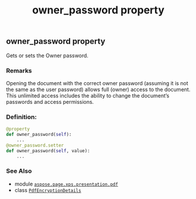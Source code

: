 ﻿---
title: owner_password property
second_title: Aspose.Page for Python via .NET API References
description: 
type: docs
weight: 40
url: /python-net/aspose.page.xps.presentation.pdf/pdfencryptiondetails/owner_password/
is_root: false
---

## owner_password property


Gets or sets the Owner password.

### Remarks 


Opening the document with the correct owner password (assuming it is not the
same as the user password) allows full (owner) access to the document. This
unlimited access includes the ability to change the document’s passwords and
access permissions.
### Definition:
```python
@property
def owner_password(self):
    ...
@owner_password.setter
def owner_password(self, value):
    ...
```

### See Also
* module [`aspose.page.xps.presentation.pdf`](../../)
* class [`PdfEncryptionDetails`](/page/python-net/aspose.page.xps.presentation.pdf/pdfencryptiondetails)
